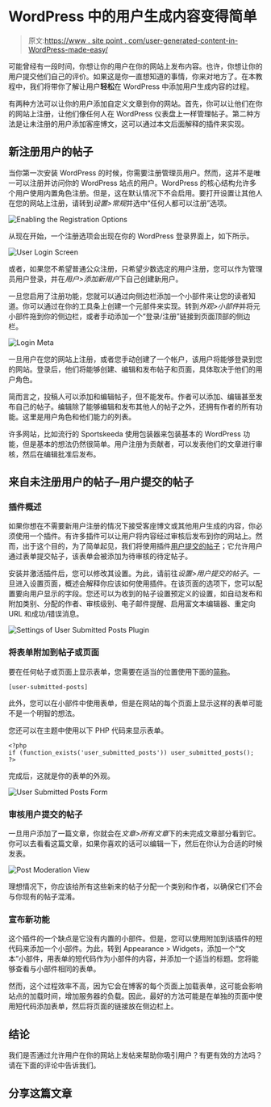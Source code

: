 # WordPress 中的用户生成内容变得简单

> 原文:[https://www . site point . com/user-generated-content-in-WordPress-made-easy/](https://www.sitepoint.com/user-generated-content-in-wordpress-made-easy/)

可能曾经有一段时间，你想让你的用户在你的网站上发布内容。也许，你想让你的用户提交他们自己的评价。如果这是你一直想知道的事情，你来对地方了。在本教程中，我们将带你了解让用户**轻松**在 WordPress 中添加用户生成内容的过程。

有两种方法可以让你的用户添加自定义文章到你的网站。首先，你可以让他们在你的网站上注册，让他们像任何人在 WordPress 仪表盘上一样管理帖子。第二种方法是让未注册的用户添加客座博文，这可以通过本文后面解释的插件来实现。

## 新注册用户的帖子

当你第一次安装 WordPress 的时候，你需要注册管理员用户。然而，这并不是唯一可以注册并访问你的 WordPress 站点的用户。WordPress 的核心结构允许多个用户使用内置角色注册。但是，这在默认情况下不会启用。要打开设置让其他人在您的网站上注册，请转到*设置>常规*并选中“任何人都可以注册”选项。

![Enabling the Registration Options](../Images/9a6356b8ce936faa655f6467d0f9a6f0.png)

从现在开始，一个注册选项会出现在你的 WordPress 登录界面上，如下所示。

![User Login Screen](../Images/ad6e94ed606c93985e0e1f0336ca593b.png)

或者，如果您不希望普通公众注册，只希望少数选定的用户注册，您可以作为管理员用户登录，并在*用户>添加新用户*下自己创建新用户。

一旦您启用了注册功能，您就可以通过向侧边栏添加一个小部件来让您的读者知道。你可以通过在你的工具条上创建一个元部件来实现。转到*外观>小部件*并将元小部件拖到你的侧边栏，或者手动添加一个“登录/注册”链接到页面顶部的侧边栏。

![Login Meta](../Images/a2bc7c75ce8374e41ef28d09dc063f7b.png)

一旦用户在您的网站上注册，或者您手动创建了一个帐户，该用户将能够登录到您的网站。登录后，他们将能够创建、编辑和发布帖子和页面，具体取决于他们的用户角色。

简而言之，投稿人可以添加和编辑帖子，但不能发布。作者可以添加、编辑甚至发布自己的帖子。编辑除了能够编辑和发布其他人的帖子之外，还拥有作者的所有功能。这里是用户角色和他们能力的列表。

许多网站，比如流行的 Sportskeeda 使用包装器来包装基本的 WordPress 功能，但是基本的想法仍然很简单。用户注册为贡献者，可以发表他们的文章进行审核，然后在编辑批准后发布。

## 来自未注册用户的帖子–用户提交的帖子

### 插件概述

如果你想在不需要新用户注册的情况下接受客座博文或其他用户生成的内容，你必须使用一个插件。有许多插件可以让用户将内容经过审核后发布到你的网站上。然而，出于这个目的，为了简单起见，我们将使用插件[用户提交的帖子](https://wordpress.org/plugins/user-submitted-posts/)；它允许用户通过表单提交帖子，该表单会被添加为待审核的待定帖子。

安装并激活插件后，您可以修改其设置。为此，请前往*设置>用户提交的帖子*。一旦进入设置页面，概述会解释你应该如何使用插件。在该页面的选项下，您可以配置要向用户显示的字段。您还可以为收到的帖子设置预定义的设置，如自动发布和附加类别、分配的作者、审核级别、电子邮件提醒、启用富文本编辑器、重定向 URL 和成功/错误消息。

![Settings of User Submitted Posts Plugin](../Images/00884162eb4d3b0ad38c0b98ea4ab8b7.png)

### 将表单附加到帖子或页面

要在任何帖子或页面上显示表单，您需要在适当的位置使用下面的[简称](http://codex.wordpress.org/Shortcode)。

```
[user-submitted-posts]
```

此外，您可以在小部件中使用表单，但是在网站的每个页面上显示这样的表单可能不是一个明智的想法。

您还可以在主题中使用以下 PHP 代码来显示表单。

```
<?php
if (function_exists('user_submitted_posts')) user_submitted_posts();
?>
```

完成后，这就是你的表单的外观。

![User Submitted Posts Form](../Images/8e149971a679b3b27246f2808fb0bf20.png)

### 审核用户提交的帖子

一旦用户添加了一篇文章，你就会在*文章>所有文章*下的未完成文章部分看到它。你可以去看看这篇文章，如果你喜欢的话可以编辑一下，然后在你认为合适的时候发表。

![Post Moderation View](../Images/d728c745955959e8596b42e3a312f716.png)

理想情况下，你应该给所有这些新来的帖子分配一个类别和作者，以确保它们不会与你现有的帖子混淆。

### 宣布新功能

这个插件的一个缺点是它没有内置的小部件。但是，您可以使用附加到该插件的短代码来添加一个小部件。为此，转到 Appearance > Widgets，添加一个“文本”小部件，用表单的短代码作为小部件的内容，并添加一个适当的标题。您将能够查看与小部件相同的表单。

然而，这个过程效率不高，因为它会在博客的每个页面上加载表单，这可能会影响站点的加载时间，增加服务器的负载。因此，最好的方法可能是在单独的页面中使用短代码添加表单，然后将页面的链接放在侧边栏上。

## 结论

我们是否通过允许用户在你的网站上发帖来帮助你吸引用户？有更有效的方法吗？请在下面的评论中告诉我们。

## 分享这篇文章